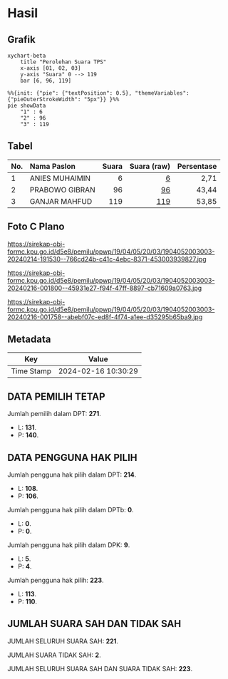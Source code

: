 # Hasil

## Grafik

```mermaid
xychart-beta
    title "Perolehan Suara TPS"
    x-axis [01, 02, 03]
    y-axis "Suara" 0 --> 119
    bar [6, 96, 119]
```

```mermaid
%%{init: {"pie": {"textPosition": 0.5}, "themeVariables": {"pieOuterStrokeWidth": "5px"}} }%%
pie showData
    "1" : 6
    "2" : 96
    "3" : 119
```

## Tabel

| No. | Nama Paslon    | Suara | Suara (raw) | Persentase |
|:--- |:-------------- | -----:| -----------:| ----------:|
| 1   | ANIES MUHAIMIN | 6     | [6][p-1]    | 2,71       |
| 2   | PRABOWO GIBRAN | 96    | [96][p-2]   | 43,44      |
| 3   | GANJAR MAHFUD  | 119   | [119][p-3]  | 53,85      |


[p-1]: https://github.com/gigit-pemilu/pemilu-2024-19-kepulauan-bangka-belitung/blob/main/pilpres/hitung-suara/sub/19-kepulauan-bangka-belitung/sub/04-bangka-tengah/sub/05-namang/sub/2003-kayu-besi/sub/003-tps/sub/paslon-1.txt
[p-2]: https://github.com/gigit-pemilu/pemilu-2024-19-kepulauan-bangka-belitung/blob/main/pilpres/hitung-suara/sub/19-kepulauan-bangka-belitung/sub/04-bangka-tengah/sub/05-namang/sub/2003-kayu-besi/sub/003-tps/sub/paslon-2.txt
[p-3]: https://github.com/gigit-pemilu/pemilu-2024-19-kepulauan-bangka-belitung/blob/main/pilpres/hitung-suara/sub/19-kepulauan-bangka-belitung/sub/04-bangka-tengah/sub/05-namang/sub/2003-kayu-besi/sub/003-tps/sub/paslon-3.txt

## Foto C Plano

https://sirekap-obj-formc.kpu.go.id/d5e8/pemilu/ppwp/19/04/05/20/03/1904052003003-20240214-191530--766cd24b-c41c-4ebc-8371-453003939827.jpg

https://sirekap-obj-formc.kpu.go.id/d5e8/pemilu/ppwp/19/04/05/20/03/1904052003003-20240216-001800--45931e27-f94f-47ff-8897-cb71609a0763.jpg

https://sirekap-obj-formc.kpu.go.id/d5e8/pemilu/ppwp/19/04/05/20/03/1904052003003-20240216-001758--abebf07c-ed8f-4f74-a1ee-d35295b65ba9.jpg


## Metadata

| Key        | Value               |
| ---------- | ------------------- |
| Time Stamp | 2024-02-16 10:30:29 |


## DATA PEMILIH TETAP

Jumlah pemilih dalam DPT: **271**.
 * L: **131**.
 * P: **140**.

## DATA PENGGUNA HAK PILIH

Jumlah pengguna hak pilih dalam DPT: **214**.
 * L: **108**.
 * P: **106**.

Jumlah pengguna hak pilih dalam DPTb: **0**.
 * L: **0**.
 * P: **0**.

Jumlah pengguna hak pilih dalam DPK: **9**.
 * L: **5**.
 * P: **4**.

Jumlah pengguna hak pilih: **223**.
 * L: **113**.
 * P: **110**.

## JUMLAH SUARA SAH DAN TIDAK SAH

JUMLAH SELURUH SUARA SAH: **221**.

JUMLAH SUARA TIDAK SAH: **2**.

JUMLAH SELURUH SUARA SAH DAN SUARA TIDAK SAH: **223**.


